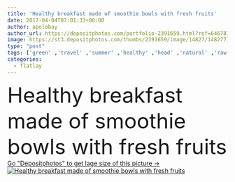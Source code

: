 ```yaml
---
title: 'Healthy breakfast made of smoothie bowls with fresh fruits'
date: 2017-04-04T07:01:33+00:00
author: apolobay
author_url: https://depositphotos.com/portfolio-2391659.html?ref=64678756
image: https://st3.depositphotos.com/thumbs/2391659/image/14827/148277311/api_thumb_450.jpg?forcejpeg=true
type: "post"
tags: ['green' ,'travel' ,'summer' ,'healthy' ,'head' ,'natural' ,'raw' ,'food' ,'delicious' ,'dessert' ,'drink' ,'vegetable' ,'eating' ,'nutrition' ,'over' ,'vegetarian' ,'bowl' ,'lifestyle' ,'weight' ,'organic' ,'juice' ,'cocktail' ,'shake' ,'wellness' ,'strawberries' ,'loss' ,'vegan' ,'yogurt' ,'overhead' ,'muesli' ,'essentials' ,'detox' ,'smoothies' ,'top view' ,'fresh fruit' ,'fit fitness' ,'tropic tropical' ,'marble background' ,'diet dieting' ,'chia seed' ,'flat lay' ,'vacation holiday' ,'concept health' ,'breakfast lunch' ,'flatlay' ,'blogger blog' ,'Mock up Mockup' ,'oatmeal oat' ,'boho hipster style' ]
categories: 
  - flatlay
---
```

<div aling="center">
            <font size="60"> Healthy breakfast made of smoothie bowls with fresh fruits</font>   
</div>
<div>
    <a href='https://depositphotos.com/148277311/stock-photo-healthy-breakfast-made-of-smoothie.html?ref=64678756' target=_blank > Go "Depositphotos" to get lage size of this picture ->
        <img href='https://depositphotos.com/148277311/stock-photo-healthy-breakfast-made-of-smoothie.html?ref=64678756' src='https://st3.depositphotos.com/2391659/14827/i/950/depositphotos_148277311-stock-photo-healthy-breakfast-made-of-smoothie.jpg?forcejpeg=true' alt='Healthy breakfast made of smoothie bowls with fresh fruits' >
    </a>
</div>
